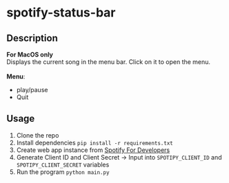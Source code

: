 # spotify-status-bar

## Description
**For MacOS only**<br>
Displays the current song in the menu bar. Click on it to open the menu.<br><br>
**Menu**:
* play/pause
* Quit

## Usage
1. Clone the repo
2. Install dependencies `pip install -r requirements.txt`
3. Create web app instance from [Spotify For Developers]([url](https://developer.spotify.com/documentation/web-api))
4. Generate Client ID and Client Secret -> Input into `SPOTIPY_CLIENT_ID` and `SPOTIPY_CLIENT_SECRET` variables
5. Run the program `python main.py`
